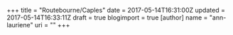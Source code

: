 +++
title = "Routebourne/Caples"
date = 2017-05-14T16:31:00Z
updated = 2017-05-14T16:33:11Z
draft = true
blogimport = true 
[author]
	name = "ann-lauriene"
	uri = ""
+++


